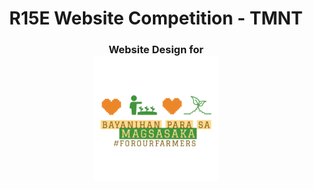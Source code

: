 <h1 align = "center">
    R15E Website Competition - TMNT
</h1>
<h3 align = "center">
    Website Design for <br>
    <a href = "https://github.com/karumadesu/TMNT_R15E-Website">
        <img src="https://github.com/karumadesu/TMNT_R15E-Website/blob/main/assets/images/logos/For our Farmers Logo.png" alt="For Our Farmers" width = "200">
    </a>
</h3>